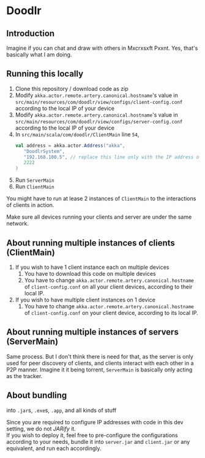 # Doodlr
## Introduction
Imagine if you can chat and draw with others in Mxcrxsxft Pxxnt. Yes, that's basically what I am doing.

## Running this locally
1. Clone this repository / download code as zip
2. Modify `akka.actor.remote.artery.canonical.hostname`'s value in `src/main/resources/com/doodlr/view/configs/client-config.conf` 
according to the local IP of your device
3. Modify `akka.actor.remote.artery.canonical.hostname`'s value in `src/main/resources/com/doodlr/view/configs/server-config.conf`
   according to the local IP of your device
4. In `src/main/scala/com/doodlr/ClientMain` line `54`,
    ````scala
   val address = akka.actor.Address("akka",
       "DoodlrSystem",
       "192.168.100.5", // replace this line only with the IP address of your server
       2222
   )
   ````
5. Run `ServerMain`
6. Run `ClientMain`

You might have to run at lease 2 instances of `ClientMain` to the interactions of clients in action.

Make sure all devices running your clients and server are under the same network.

## About running multiple instances of clients (ClientMain)
1. If you wish to have 1 client instance each on multiple devices
   1. You have to download this code on multiple devices
   2. You have to change `akka.actor.remote.artery.canonical.hostname` of `client-config.conf` on all your client devices, according to their local IP.
2. If you wish to have multiple client instances on 1 device
   1. You have to change `akka.actor.remote.artery.canonical.hostname` of `client-config.conf` on your client device, according to its local IP.

## About running multiple instances of servers (ServerMain)
Same process. But I don't think there is need for that, as the server is only used for peer discovery of clients, and clients interact with each other in a P2P manner. Imagine it it being torrent, `ServerMain` is basically only acting as the tracker.

## About bundling
into `.jar`s, `.exe`s, `.app`, and all kinds of stuff

Since you are required to configure IP addresses with code in this dev setting, we do not *JARify* it. \
If you wish to deploy it, feel free to pre-configure the configurations according to your needs, bundle it into `server.jar` and `client.jar` or any equivalent, and run each accordingly.
